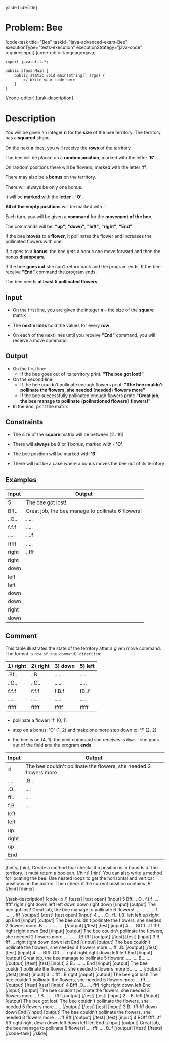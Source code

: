 [slide hideTitle]
# Problem: Bee
[code-task title="Bee" taskId="java-advanced-exam-Bee" executionType="tests-execution" executionStrategy="java-code" requiresInput]
[code-editor language=java]
```
import java.util.*;

public class Main {
    public static void main(String[] args) {
        // Write your code here
    }
}
```
[/code-editor]
[task-description]
# Description

You will be given an integer **n** for the **size** of the bee territory. The territory has a **squared** shape. 

On the next **n** lines, you will receive the **rows** of the territory. 

The bee will be placed on a **random position**, marked with the letter **'B'**. 

On random positions there will be flowers, marked with the letter **'f'**. 

There may also be а **bonus** on the territory. 

There will always be only one bonus. 

It will be **marked** with the **letter** - **'O'**. 

**All of the empty positions** will be marked with '.'. 

Each turn, you will be given a **command** for the **movement of the bee**. 

The commands will be: **"up"**, **"down"**, **"left"**, **"right"**, **"End"**. 

If the bee **moves** to a **flower**, it pollinates the flower and increases the pollinated flowers with one. 

If it goes to a **bonus**, the bee gets a bonus one move forward and then the bonus **disappears**. 

If the bee **goes out** she can't return back and the program ends. If the bee receive **"End"** command the program ends. 

The bee needs **at least 5 pollinated flowers**. 

## Input

- On the first line, you are given the integer **n** – the size of the **square** matrix

- The **next n lines** hold the values for every **row**

- On each of the next lines until you receive **"End"** command,  you will receive a move command

## Output

- On the first line:
  - If the bee goes out of its territory print: **"The bee got lost!"**
- On the second line:
  - If the bee couldn’t pollinate enough flowers print: **"The bee couldn't pollinate the flowers, she needed** \{**needed**\} **flowers more"**
  - If the bee successfully pollinated enough flowers print: **"Great job, the bee manage to pollinate** \{**polinationed flowers**\} **flowers!"**
- In the end, print the matrix

## Constraints

- The size of the **square** matrix will be between \[2…10\]

- There will **always** be **0** or **1** bonus, marked with - **'O'**

- The bee position will be marked with **'B'**

- There will not be a case where a bonus moves the bee out of its territory

## Examples

|**Input**|**Output**|
|-----|------|
|5|The bee got lost!|
|Bff..|Great job, the bee manage to pollinate 6 flowers!|
|..O..|.....|
|f.f.f|.....|
|.....|....f|
|fffff|.....|
|right|..fff|
|right||
|down||
|left||
|left||
|down||
|down||
|right||
|down||

## Comment

This table illustrates the state of the territory after a given move command.
The format is `row of the command) direction`:

|1) right|2) right|3) down|5) left|
|---|---|---|---|
|.Bf..|..B..|.....|.....|
|..O..|..O..|.....|.....|
|f.f.f|f.f.f|f.B.f|fB..f|
|.....|.....|.....|.....|
|fffff|fffff|fffff|fffff|


- pollinate a flower: 'f' (0, 1) 

- step on a bonus: 'O' (1, 2) and make one more step down to: 'f' (2, 2) 

- the bee is on (4, 1), the next command she receives is `down` - she goes out of the field and the program **ends** 

|**Input**|**Output**|
|---|---|
|4|The bee couldn't pollinate the flowers, she needed 2 flowers more|
|....|.B..|
|.O..|....|
|ff..|....|
|f.B.|....|
|left||
|left||
|up||
|right||
|up||
|End||

[hints]
[hint]
Create a method that checks if a position is in bounds of the territory. 
It must return a boolean.
[/hint] 
[hint]
You can also write a method for locating the bee. 
Use nested loops to get the horisontal and vertical positions on the matrix.
Then check if the current position contains 'B'.
[/hint] 
[/hints] 

[/task-description]
[code-io /]
[tests]
[test open]
[input]
5
Bff..
..O..
f.f.f
.....
fffff
right
right
down
left
left
down
down
right
down
[/input]
[output]
The bee got lost!
Great job, the bee manage to pollinate 6 flowers!
.....
.....
....f
.....
..fff
[/output]
[/test]
[test open]
[input]
4
....
.O..
ff..
f.B.
left
left
up
right
up
End
[/input]
[output]
The bee couldn't pollinate the flowers, she needed 2 flowers more
.B..
....
....
....
[/output]
[/test]
[test]
[input]
4
....
BOff
..ff
ffff
right
right
down
End
[/input]
[output]
The bee couldn't pollinate the flowers, she needed 2 flowers more
....
....
..fB
ffff
[/output]
[/test]
[test]
[input]
3
B..
fff
...
right
right
down
down
left
End
[/input]
[output]
The bee couldn't pollinate the flowers, she needed 4 flowers more
...
ff.
.B.
[/output]
[/test]
[test]
[input]
4
....
Bfff
.Off
....
right
right
right
down
left
left
End
[/input]
[output]
Great job, the bee manage to pollinate 5 flowers!
....
....
B...
....
[/output]
[/test]
[test]
[input]
3
B..
...
...
End
[/input]
[output]
The bee couldn't pollinate the flowers, she needed 5 flowers more
B..
...
...
[/output]
[/test]
[test]
[input]
3
...
fff
..B
right
[/input]
[output]
The bee got lost!
The bee couldn't pollinate the flowers, she needed 5 flowers more
...
fff
...
[/output]
[/test]
[test]
[input]
4
Bfff
.O..
....
ffff
right
right
down
left
End
[/input]
[output]
The bee couldn't pollinate the flowers, she needed 3 flowers more
...f
B...
....
ffff
[/output]
[/test]
[test]
[input]
2
..
B.
left
[/input]
[output]
The bee got lost!
The bee couldn't pollinate the flowers, she needed 5 flowers more
..
..
[/output]
[/test]
[test]
[input]
3
B..
fff
fff
down
down
End
[/input]
[output]
The bee couldn't pollinate the flowers, she needed 3 flowers more
...
.ff
Bff
[/output]
[/test]
[test]
[input]
4
BOff
ffff
..ff
ffff
right
right
down
down
left
down
left
left
End
[/input]
[output]
Great job, the bee manage to pollinate 8 flowers!
....
fff.
....
B..f
[/output]
[/test]
[/tests]
[/code-task]
[/slide]
